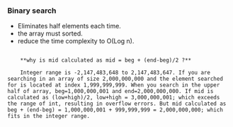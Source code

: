 ### Binary search

*    Eliminates half elements each time.
*    the array must sorted.
*    reduce the time complexity to O(Log n). 

```

    **why is mid calculated as mid = beg + (end-beg)/2 ?**

    Integer range is -2,147,483,648 to 2,147,483,647. If you are searching in an array of size 2,000,000,000 and the element searched for is located at index 1,999,999,999. When you search in the upper half of array, beg=1,000,000,001 and end=2,000,000,000. If mid is calculated as (low+high)/2, low+high = 3,000,000,001; which exceeds the range of int, resulting in overflow errors. But mid calculated as beg + (end-beg) = 1,000,000,001 + 999,999,999 = 2,000,000,000; which fits in the integer range.



```